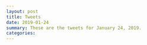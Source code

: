 ```yaml
---
layout: post
title: Tweets
date: 2019-01-24
summary: These are the tweets for January 24, 2019.
categories:
---
```



